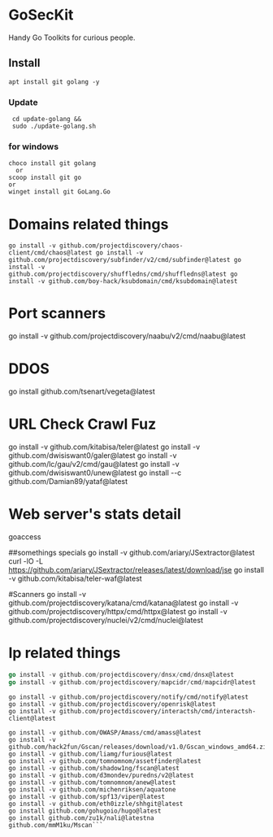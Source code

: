 # GoSecKit
Handy Go Toolkits for curious people.



## Install
`apt install git golang -y`
 
 ### Update
 ``` git clone https://github.com/udhos/update-golang &&
  cd update-golang &&
  sudo ./update-golang.sh
  ```
 
### for windows
```
choco install git golang
  or
scoop install git go
or
winget install git GoLang.Go
```


# Domains related things
`go install -v github.com/projectdiscovery/chaos-client/cmd/chaos@latest
go install -v github.com/projectdiscovery/subfinder/v2/cmd/subfinder@latest
go install -v github.com/projectdiscovery/shuffledns/cmd/shuffledns@latest
go install -v github.com/boy-hack/ksubdomain/cmd/ksubdomain@latest
`


# Port scanners
go install -v github.com/projectdiscovery/naabu/v2/cmd/naabu@latest


# DDOS
go install github.com/tsenart/vegeta@latest

# URL Check Crawl Fuz
go install -v github.com/kitabisa/teler@latest
go install -v github.com/dwisiswant0/galer@latest
go install -v github.com/lc/gau/v2/cmd/gau@latest
go install -v github.com/dwisiswant0/unew@latest
go install --c github.com/Damian89/yataf@latest

# Web server's stats detail
goaccess

##somethings specials
go install -v github.com/ariary/JSextractor@latest
curl -lO -L https://github.com/ariary/JSextractor/releases/latest/download/jse
go install -v github.com/kitabisa/teler-waf@latest

#Scanners
go install -v github.com/projectdiscovery/katana/cmd/katana@latest
go install -v github.com/projectdiscovery/httpx/cmd/httpx@latest
go install -v github.com/projectdiscovery/nuclei/v2/cmd/nuclei@latest

# Ip related things
```go install -v github.com/projectdiscovery/asnmap/cmd/asnmap@latest
go install -v github.com/projectdiscovery/dnsx/cmd/dnsx@latest
go install -v github.com/projectdiscovery/mapcidr/cmd/mapcidr@latest
```

```
go install -v github.com/projectdiscovery/notify/cmd/notify@latest
go install -v github.com/projectdiscovery/openrisk@latest
go install -v github.com/projectdiscovery/interactsh/cmd/interactsh-client@latest

go install -v github.com/OWASP/Amass/cmd/amass@latest
go install -v github.com/hack2fun/Gscan/releases/download/v1.0/Gscan_windows_amd64.zip
go install -v github.com/liamg/furious@latest
go install -v github.com/tomnomnom/assetfinder@latest
go install -v github.com/shadow1ng/fscan@latest
go install -v github.com/d3mondev/puredns/v2@latest
go install -v github.com/tomnomnom/anew@latest
go install -v github.com/michenriksen/aquatone
go install -v github.com/spf13/viper@latest
go install -v github.com/eth0izzle/shhgit@latest
go install github.com/gohugoio/hugo@latest
go install github.com/zu1k/nali@latestna
github.com/mmM1ku/Mscan```
